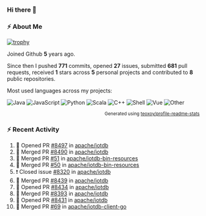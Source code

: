 ### Hi there 👋

### :zap: About Me

[![trophy](https://github-profile-trophy.vercel.app/?username=HTHou&theme=onedark)](https://github.com/ryo-ma/github-profile-trophy)
   
Joined Github **5** years ago.

Since then I pushed **771** commits, opened **27** issues, submitted **681** pull requests, received **1** stars across **5** personal projects and contributed to **8** public repositories.

Most used languages across my projects:

![Java](https://img.shields.io/static/v1?style=flat-square&label=%E2%A0%80&color=555&labelColor=%23b07219&message=Java%EF%B8%B194.4%25)
![JavaScript](https://img.shields.io/static/v1?style=flat-square&label=%E2%A0%80&color=555&labelColor=%23f1e05a&message=JavaScript%EF%B8%B11.4%25)
![Python](https://img.shields.io/static/v1?style=flat-square&label=%E2%A0%80&color=555&labelColor=%233572A5&message=Python%EF%B8%B10.7%25)
![Scala](https://img.shields.io/static/v1?style=flat-square&label=%E2%A0%80&color=555&labelColor=%23c22d40&message=Scala%EF%B8%B10.6%25)
![C++](https://img.shields.io/static/v1?style=flat-square&label=%E2%A0%80&color=555&labelColor=%23f34b7d&message=C%2B%2B%EF%B8%B10.6%25)
![Shell](https://img.shields.io/static/v1?style=flat-square&label=%E2%A0%80&color=555&labelColor=%2389e051&message=Shell%EF%B8%B10.4%25)
![Vue](https://img.shields.io/static/v1?style=flat-square&label=%E2%A0%80&color=555&labelColor=%2341b883&message=Vue%EF%B8%B10.3%25)
![Other](https://img.shields.io/static/v1?style=flat-square&label=%E2%A0%80&color=555&labelColor=%23ededed&message=Other%EF%B8%B11.2%25)

<p align="right"><sub>Generated using <a href="https://github.com/marketplace/actions/profile-readme-stats">teoxoy/profile-readme-stats</a></sub></p>


<!--![](https://github.com/HTHou/HTHou/blob/output/github-contribution-grid-snake.svg)-->

<!--![Haonan Hou's github stats](https://github-readme-stats.vercel.app/api?username=HTHou&count_private=true&show_icons=true&theme=onedark)-->

<!--![Haonan Hou's wakatime stats](https://github-readme-stats.vercel.app/api/wakatime?username=HTHou&layout=compact&theme=onedark)-->

<!--![Top Langs](https://github-readme-stats.vercel.app/api/top-langs/?username=HTHou&theme=onedark&layout=compact)-->

### :zap: Recent Activity
<!--START_SECTION:activity-->
1. 💪 Opened PR [#8497](https://github.com/apache/iotdb/pull/8497) in [apache/iotdb](https://github.com/apache/iotdb)
2. 🎉 Merged PR [#8490](https://github.com/apache/iotdb/pull/8490) in [apache/iotdb](https://github.com/apache/iotdb)
3. 🎉 Merged PR [#51](https://github.com/apache/iotdb-bin-resources/pull/51) in [apache/iotdb-bin-resources](https://github.com/apache/iotdb-bin-resources)
4. 🎉 Merged PR [#50](https://github.com/apache/iotdb-bin-resources/pull/50) in [apache/iotdb-bin-resources](https://github.com/apache/iotdb-bin-resources)
5. ❗️ Closed issue [#8320](https://github.com/apache/iotdb/issues/8320) in [apache/iotdb](https://github.com/apache/iotdb)
6. 🎉 Merged PR [#8439](https://github.com/apache/iotdb/pull/8439) in [apache/iotdb](https://github.com/apache/iotdb)
7. 💪 Opened PR [#8434](https://github.com/apache/iotdb/pull/8434) in [apache/iotdb](https://github.com/apache/iotdb)
8. 🎉 Merged PR [#8393](https://github.com/apache/iotdb/pull/8393) in [apache/iotdb](https://github.com/apache/iotdb)
9. 💪 Opened PR [#8431](https://github.com/apache/iotdb/pull/8431) in [apache/iotdb](https://github.com/apache/iotdb)
10. 🎉 Merged PR [#69](https://github.com/apache/iotdb-client-go/pull/69) in [apache/iotdb-client-go](https://github.com/apache/iotdb-client-go)
<!--END_SECTION:activity-->

<!--
**HTHou/HTHou** is a ✨ _special_ ✨ repository because its `README.md` (this file) appears on your GitHub profile.

Here are some ideas to get you started:

- 🔭 I’m currently working on ...
- 🌱 I’m currently learning ...
- 👯 I’m looking to collaborate on ...
- 🤔 I’m looking for help with ...
- 💬 Ask me about ...
- 📫 How to reach me: ...
- 😄 Pronouns: ...
- ⚡ Fun fact: ...
-->
